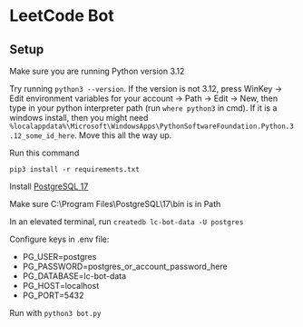 # LeetCode Bot

## Setup

Make sure you are running Python version 3.12

Try running `python3 --version`. If the version is not 3.12, press WinKey -> Edit environment variables for your account -> Path -> Edit -> New, then type in your python interpreter path (run `where python3` in cmd). If it is a windows install, then you might need `%localappdata%\Microsoft\WindowsApps\PythonSoftwareFoundation.Python.3.12_some_id_here`. Move this all the way up.

Run this command

`pip3 install -r requirements.txt`

Install [PostgreSQL 17](https://www.enterprisedb.com/downloads/postgres-postgresql-downloads)

Make sure C:\Program Files\PostgreSQL\17\bin is in Path

In an elevated terminal, run `createdb lc-bot-data -U postgres`

Configure keys in .env file:
* PG_USER=postgres
* PG_PASSWORD=postgres_or_account_password_here
* PG_DATABASE=lc-bot-data
* PG_HOST=localhost
* PG_PORT=5432

Run with `python3 bot.py`